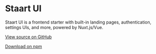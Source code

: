 # Staart UI

Staart UI is a frontend starter with built-in landing pages, authentication, settings UIs, and more, powered by Nuxt.js/Vue.

[View source on GitHub](https://github.com/o15y/staart-ui)

[Download on npm](https://npmjs.com/package/@staart/ui)
